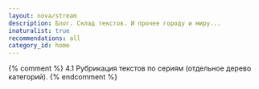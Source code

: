 ```yaml
---
layout: nova/stream
description: Блог. Склад текстов. И прочее городу и миру...
inaturalist: true
recommendations: all
category_id: home
---
```

<!-- title: Блог. Склад текстов. И прочее городу и миру... -->

{% comment %}
    4.1 Рубрикация текстов по сериям (отдельное дерево категорий).
{% endcomment %}
